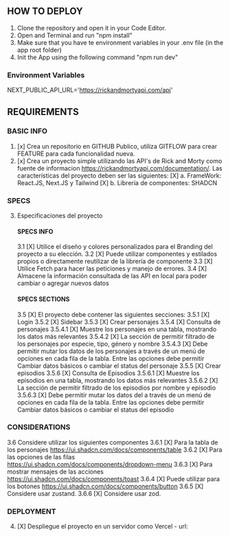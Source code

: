 ## HOW TO DEPLOY

1. Clone the repository and open it in your Code Editor.
2. Open and Terminal and run "npm install"
3. Make sure that you have te environment variables in your .env file (in the app root folder)
4. Init the App using the following command "npm run dev"

### Environment Variables

NEXT_PUBLIC_API_URL='https://rickandmortyapi.com/api'

## REQUIREMENTS

### BASIC INFO

1. [x] Crea un repositorio en GITHUB Publico, utiliza GITFLOW para crear FEATURE para cada funcionalidad nueva.
2. [x] Crea un proyecto simple utilizando las API's de Rick and Morty como fuente de informacion https://rickandmortyapi.com/documentation/. Las características del proyecto deben ser las siguientes:
       [X] a. FrameWork: React.JS, Next.JS y Tailwind
       [X] b. Librería de componentes: SHADCN

### SPECS

3. Especificaciones del proyecto
   #### SPECS INFO
   3.1 [X] Utilice el diseño y colores personalizados para el Branding del proyecto a su elección.
   3.2 [X] Puede utilizar componentes y estilados propios o directamente reutilizar de la librería de componente
   3.3 [X] Utilice Fetch para hacer las peticiones y manejo de errores.
   3.4 [X] Almacene la información consultada de las API en local para poder cambiar o agregar nuevos datos
   #### SPECS SECTIONS
   3.5 [X] El proyecto debe contener las siguientes secciones:
   3.5.1 [X] Login
   3.5.2 [X] Sidebar
   3.5.3 [X] Crear personajes
   3.5.4 [X] Consulta de personajes
   3.5.4.1 [X] Muestre los personajes en una tabla, mostrando los datos más relevantes
   3.5.4.2 [X] La sección de permitir filtrado de los personajes por especie, tipo, género y nombre
   3.5.4.3 [X] Debe permitir mutar los datos de los personajes a través de un menú de opciones en cada fila de la tabla. Entre las opciones debe permitir Cambiar datos básicos o cambiar el status del personaje
   3.5.5 [X] Crear episodios
   3.5.6 [X] Consulta de Episodios
   3.5.6.1 [X] Muestre los episodios en una tabla, mostrando los datos más relevantes
   3.5.6.2 [X] La sección de permitir filtrado de los episodios por nombre y episodio
   3.5.6.3 [X] Debe permitir mutar los datos del a través de un menú de opciones en cada fila de la tabla. Entre las opciones debe permitir Cambiar datos básicos o cambiar el status del episodio

### CONSIDERATIONS

3.6 Considere utilizar los siguientes componentes
3.6.1 [X] Para la tabla de los personajes https://ui.shadcn.com/docs/components/table
3.6.2 [X] Para las opciones de las filas https://ui.shadcn.com/docs/components/dropdown-menu
3.6.3 [X] Para mostrar mensajes de las acciones https://ui.shadcn.com/docs/components/toast
3.6.4 [X] Puede utilizar para los botones https://ui.shadcn.com/docs/components/button
3.6.5 [X] Considere usar zustand.
3.6.6 [X] Considere usar zod.

### DEPLOYMENT

4. [X] Despliegue el proyecto en un servidor como Vercel - url:
